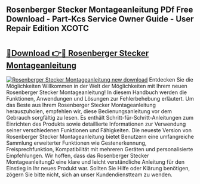 ## Rosenberger Stecker Montageanleitung PDf Free Download - Part-Kcs Service Owner Guide - User Repair Edition XCOTC

# <h2><a href="http://df7hux.blite.top/?on=Rosenberger+Stecker+Montageanleitung">🔗Download 👉🔴 Rosenberger Stecker Montageanleitung</a></h2>

[![Rosenberger Stecker Montageanleitung new download](https://i.imgur.com/lujVjoI.png)](http://df7hux.blite.top/?on=Rosenberger+Stecker+Montageanleitung)
Entdecken Sie die Möglichkeiten Willkommen in der Welt der Möglichkeiten mit Ihrem neuen Rosenberger Stecker Montageanleitung! In diesem Handbuch werden die Funktionen, Anwendungen und Lösungen zur Fehlerbehebung erläutert. Um das Beste aus Ihrem Rosenberger Stecker Montageanleitung herauszuholen, empfehlen wir, diese Bedienungsanleitung vor dem Gebrauch sorgfältig zu lesen. Es enthält Schritt-für-Schritt-Anleitungen zum Einrichten des Produkts sowie detaillierte Informationen zur Verwendung seiner verschiedenen Funktionen und Fähigkeiten. Die neueste Version von Rosenberger Stecker Montageanleitung bietet Benutzern eine umfangreiche Sammlung erweiterter Funktionen wie Gestenerkennung, Freisprechfunktion, Kompatibilität mit mehreren Geräten und personalisierte Empfehlungen. Wir hoffen, dass das Rosenberger Stecker MontageanleitungD eine klare und leicht verständliche Anleitung für den Einstieg in Ihr neues Produkt war. Sollten Sie Hilfe oder Klärung benötigen, zögern Sie bitte nicht, sich an unser Kundendienstteam zu wenden.
